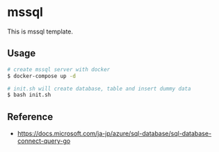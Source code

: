 # mssql
This is mssql template.

## Usage

```sh
# create mssql server with docker
$ docker-compose up -d

# init.sh will create database, table and insert dummy data
$ bash init.sh
```

## Reference
- https://docs.microsoft.com/ja-jp/azure/sql-database/sql-database-connect-query-go
